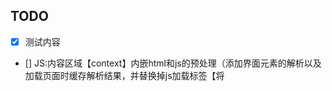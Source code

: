 ## TODO
- [x] 测试内容
- [] JS:内容区域【context】内嵌html和js的预处理（添加界面元素的解析以及加载页面时缓存解析结果，并替换掉js加载标签【将<script src=xxx>标签的内容通过ajax获取后，写入当当前URL对应的HTML的末尾，并缓存当前URL，减少各类交互，要达到的目的即一个HTML&js&css只加载一次，不再触发多余的请求】）
- [] JS:用户行为分析js编写
- [] 3 移动端可能还需要根据浏览器版本加载fastClick组件
- [] JS:用户行为分析js编写